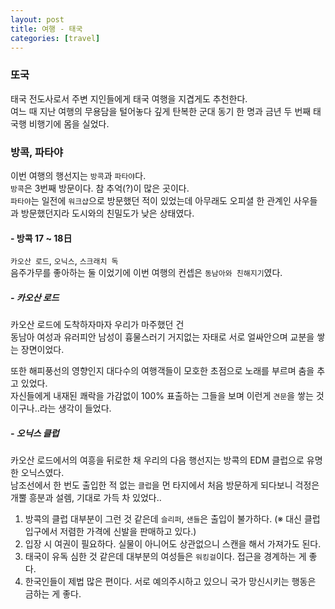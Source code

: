 ```yaml
---
layout: post
title: 여행 - 태국
categories: [travel]
---
```


### 또국

태국 전도사로서 주변 지인들에게 태국 여행을 지겹게도 추천한다.  
여느 때 지난 여행의 무용담을 털어놓다 깊게 탄복한 군대 동기 한 명과 금년 두 번째 태국행 비행기에 몸을 실었다.

### 방콕, 파타야

이번 여행의 행선지는 `방콕`과 `파타야`다.  
`방콕`은 3번째 방문이다. 참 추억(?)이 많은 곳이다.  
`파타야`는 일전에 `워크샵`으로 방문했던 적이 있었는데 아무래도 오피셜 한 관계인 사우들과 방문했던지라 도시와의 친밀도가 낮은 상태였다.  

#### - 방콕 17 ~ 18日

`카오산 로드`, `오닉스`, `스크래치 독`  
음주가무를 좋아하는 둘 이었기에 이번 여행의 컨셉은 `동남아와 친해지기`였다.

##### - 카오산 로드

카오산 로드에 도착하자마자 우리가 마주했던 건  
동남아 여성과 유러피안 남성이 흉물스러기 거지없는 자태로 서로 얼싸안으며 교분을 쌓는 장면이었다.  

또한 해피풍선의 영향인지 대다수의 여행객들이 모호한 초점으로 노래를 부르며 춤을 추고 있었다.  
자신들에게 내재된 쾌락을 가감없이 100% 표출하는 그들을 보며 이런게 `견문`을 쌓는 것이구나..라는 생각이 들었다.

##### - 오닉스 클럽

카오산 로드에서의 여흥을 뒤로한 채 우리의 다음 행선지는 방콕의 EDM 클럽으로 유명한 오닉스였다.  
남조선에서 한 번도 출입한 적 없는 `클럽`을 먼 타지에서 처음 방문하게 되다보니 걱정은 개뿔 흥분과 설렘, 기대로 가득 차 있었다..  

1. 방콕의 클럽 대부분이 그런 것 같은데 `슬리퍼`, `샌들`은 출입이 불가하다. (※ 대신 클럽 입구에서 저렴한 가격에 신발을 판매하고 있다.)
2. 입장 시 여권이 필요하다. 실물이 아니어도 상관없으니 스캔을 해서 가져가도 된다.
3. 태국이 유독 심한 것 같은데 대부분의 여성들은 `워킹걸`이다. 접근을 경계하는 게 좋다.
4. 한국인들이 제법 많은 편이다. 서로 예의주시하고 있으니 국가 망신시키는 행동은 금하는 게 좋다.
